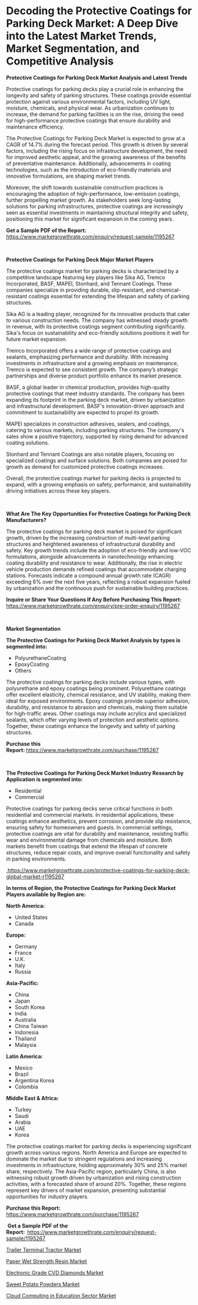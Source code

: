<p><h1>Decoding the Protective Coatings for Parking Deck Market: A Deep Dive into the Latest Market Trends, Market Segmentation, and Competitive Analysis</h1></p><p><strong>Protective Coatings for Parking Deck Market Analysis and Latest Trends</strong></p>
<p><p>Protective coatings for parking decks play a crucial role in enhancing the longevity and safety of parking structures. These coatings provide essential protection against various environmental factors, including UV light, moisture, chemicals, and physical wear. As urbanization continues to increase, the demand for parking facilities is on the rise, driving the need for high-performance protective coatings that ensure durability and maintenance efficiency.</p><p>The Protective Coatings for Parking Deck Market is expected to grow at a CAGR of 14.7% during the forecast period. This growth is driven by several factors, including the rising focus on infrastructure development, the need for improved aesthetic appeal, and the growing awareness of the benefits of preventative maintenance. Additionally, advancements in coating technologies, such as the introduction of eco-friendly materials and innovative formulations, are shaping market trends. </p><p>Moreover, the shift towards sustainable construction practices is encouraging the adoption of high-performance, low-emission coatings, further propelling market growth. As stakeholders seek long-lasting solutions for parking infrastructures, protective coatings are increasingly seen as essential investments in maintaining structural integrity and safety, positioning this market for significant expansion in the coming years.</p></p>
<p><strong>Get a Sample PDF of the Report:&nbsp;</strong> <a href="https://www.marketgrowthrate.com/enquiry/request-sample/1195267">https://www.marketgrowthrate.com/enquiry/request-sample/1195267</a></p>
<p>&nbsp;</p>
<p><strong>Protective Coatings for Parking Deck Major Market Players</strong></p>
<p><p>The protective coatings market for parking decks is characterized by a competitive landscape featuring key players like Sika AG, Tremco Incorporated, BASF, MAPEI, Stonhard, and Tennant Coatings. These companies specialize in providing durable, slip-resistant, and chemical-resistant coatings essential for extending the lifespan and safety of parking structures.</p><p>Sika AG is a leading player, recognized for its innovative products that cater to various construction needs. The company has witnessed steady growth in revenue, with its protective coatings segment contributing significantly. Sika's focus on sustainability and eco-friendly solutions positions it well for future market expansion.</p><p>Tremco Incorporated offers a wide range of protective coatings and sealants, emphasizing performance and durability. With increasing investments in infrastructure and a growing emphasis on maintenance, Tremco is expected to see consistent growth. The company’s strategic partnerships and diverse product portfolio enhance its market presence.</p><p>BASF, a global leader in chemical production, provides high-quality protective coatings that meet industry standards. The company has been expanding its footprint in the parking deck market, driven by urbanization and infrastructural development. BASF's innovation-driven approach and commitment to sustainability are expected to propel its growth.</p><p>MAPEI specializes in construction adhesives, sealers, and coatings, catering to various markets, including parking structures. The company's sales show a positive trajectory, supported by rising demand for advanced coating solutions.</p><p>Stonhard and Tennant Coatings are also notable players, focusing on specialized coatings and surface solutions. Both companies are poised for growth as demand for customized protective coatings increases.</p><p>Overall, the protective coatings market for parking decks is projected to expand, with a growing emphasis on safety, performance, and sustainability driving initiatives across these key players.</p></p>
<p>&nbsp;</p>
<p><strong>What Are The Key Opportunities For Protective Coatings for Parking Deck Manufacturers?</strong></p>
<p><p>The protective coatings for parking deck market is poised for significant growth, driven by the increasing construction of multi-level parking structures and heightened awareness of infrastructural durability and safety. Key growth trends include the adoption of eco-friendly and low-VOC formulations, alongside advancements in nanotechnology enhancing coating durability and resistance to wear. Additionally, the rise in electric vehicle production demands refined coatings that accommodate charging stations. Forecasts indicate a compound annual growth rate (CAGR) exceeding 6% over the next five years, reflecting a robust expansion fueled by urbanization and the continuous push for sustainable building practices.</p></p>
<p><strong>Inquire or Share Your Questions If Any Before Purchasing This Report:</strong> <a href="https://www.marketgrowthrate.com/enquiry/pre-order-enquiry/1195267">https://www.marketgrowthrate.com/enquiry/pre-order-enquiry/1195267</a></p>
<p>&nbsp;</p>
<p><strong>Market Segmentation</strong></p>
<p><strong>The Protective Coatings for Parking Deck Market Analysis by types is segmented into:</strong></p>
<p><ul><li>PolyurethaneCoating</li><li>EpoxyCoating</li><li>Others</li></ul></p>
<p><p>The protective coatings for parking decks include various types, with polyurethane and epoxy coatings being prominent. Polyurethane coatings offer excellent elasticity, chemical resistance, and UV stability, making them ideal for exposed environments. Epoxy coatings provide superior adhesion, durability, and resistance to abrasion and chemicals, making them suitable for high-traffic areas. Other coatings may include acrylics and specialized sealants, which offer varying levels of protection and aesthetic options. Together, these coatings enhance the longevity and safety of parking structures.</p></p>
<p><strong>Purchase this Report:&nbsp;</strong><a href="https://www.marketgrowthrate.com/purchase/1195267">https://www.marketgrowthrate.com/purchase/1195267</a></p>
<p>&nbsp;</p>
<p><strong>The Protective Coatings for Parking Deck Market Industry Research by Application is segmented into:</strong></p>
<p><ul><li>Residential</li><li>Commercial</li></ul></p>
<p><p>Protective coatings for parking decks serve critical functions in both residential and commercial markets. In residential applications, these coatings enhance aesthetics, prevent corrosion, and provide slip resistance, ensuring safety for homeowners and guests. In commercial settings, protective coatings are vital for durability and maintenance, resisting traffic wear and environmental damage from chemicals and moisture. Both markets benefit from coatings that extend the lifespan of concrete structures, reduce repair costs, and improve overall functionality and safety in parking environments.</p></p>
<p><a href="https://www.marketgrowthrate.com/protective-coatings-for-parking-deck-global-market-r1195267">&nbsp;https://www.marketgrowthrate.com/protective-coatings-for-parking-deck-global-market-r1195267</a></p>
<p><strong>In terms of Region, the Protective Coatings for Parking Deck Market Players available by Region are:</strong></p>
<p>
    <p> <strong> North America: </strong>
        <ul>
            <li>United States</li>
            <li>Canada</li>
        </ul>
        </p> 
    <p> <strong> Europe: </strong>
        <ul>
            <li>Germany</li>
            <li>France</li>
            <li>U.K.</li>
            <li>Italy</li>
            <li>Russia</li>
        </ul>
        </p> 
    <p> <strong> Asia-Pacific: </strong>
        <ul>
            <li>China</li>
            <li>Japan</li>
            <li>South Korea</li>
            <li>India</li>
            <li>Australia</li>
            <li>China Taiwan</li>
            <li>Indonesia</li>
            <li>Thailand</li>
            <li>Malaysia</li>
        </ul>
        </p> 
    <p> <strong> Latin America: </strong>
        <ul>
            <li>Mexico</li>
            <li>Brazil</li>
            <li>Argentina Korea</li>
            <li>Colombia</li>
        </ul>
        </p> 
    <p> <strong> Middle East & Africa: </strong>
        <ul>
            <li>Turkey</li>
            <li>Saudi</li>
            <li>Arabia</li>
            <li>UAE</li>
            <li>Korea</li>
        </ul>
    </p>
    </p>
<p><p>The protective coatings market for parking decks is experiencing significant growth across various regions. North America and Europe are expected to dominate the market due to stringent regulations and increasing investments in infrastructure, holding approximately 30% and 25% market share, respectively. The Asia-Pacific region, particularly China, is also witnessing robust growth driven by urbanization and rising construction activities, with a forecasted share of around 20%. Together, these regions represent key drivers of market expansion, presenting substantial opportunities for industry players.</p></p>
<p><strong>Purchase this Report: </strong><a href="https://www.marketgrowthrate.com/purchase/1195267">https://www.marketgrowthrate.com/purchase/1195267</a></p>
<p>&nbsp;<strong>Get a Sample PDF of the Report:&nbsp;&nbsp;</strong><a href="https://www.marketgrowthrate.com/enquiry/request-sample/1195267">https://www.marketgrowthrate.com/enquiry/request-sample/1195267</a></p>
<p><strong></strong></p>
<p><p><a href="https://www.linkedin.com/pulse/why-should-you-invest-trailer-terminal-tractor-market-trends-m6awe?trackingId=ekNUnWR%2FTbybsWeVJHd%2F7A%3D%3D">Trailer Terminal Tractor Market</a></p><p><a href="https://github.com/GroverBarry/Market-Research-Report-List-7/blob/main/paper-wet-strength-resin-market.md">Paper Wet Strength Resin Market</a></p><p><a href="https://issuu.com/reportprime-2/docs/electronic-grade-cvd-diamonds-marke_b248de3b55de02">Electronic Grade CVD Diamonds Market</a></p><p><a href="https://medium.com/@artyompoq5m4/sweet-potato-powders-market-trends-and-analysis-opportunities-and-challenges-for-future-growth-648e56e6e622?postPublishedType=repub">Sweet Potato Powders Market</a></p><p><a href="https://www.linkedin.com/pulse/cloud-computing-education-sector-market-research-report-forecast-dlquf">Cloud Computing in Education Sector Market</a></p></p>